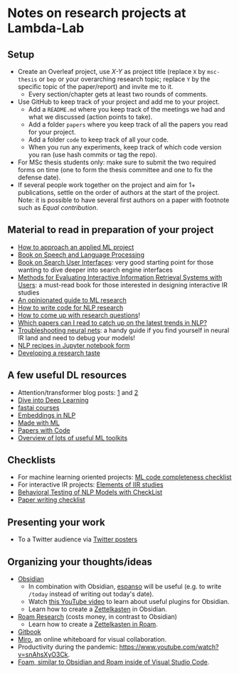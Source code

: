 # Notes on research projects at Lambda-Lab

## Setup

- Create an Overleaf project, use *X-Y* as project title (replace `X` by `msc-thesis` or `bep` or your overarching research topic; replace `Y` by the specific topic of the paper/report) and invite me to it.
  - Every section/chapter gets at least two rounds of comments.
- Use GitHub to keep track of your project and add me to your project.
  - Add a `README.md` where you keep track of the meetings we had and what we discussed (action points to take).
  - Add a folder `papers` where you keep track of all the papers you read for your project.
  - Add a folder `code` to keep track of all your code. 
  - When you run any experiments, keep track of which code version you ran (use hash commits or tag the repo).
- For MSc thesis students only: make sure to submit the two required forms on time (one to form the thesis committee and one to fix the defense date).
- If several people work together on the project and aim for 1+ publications, settle on the order of authors at the start of the project. Note: it is possible to have several first authors on a paper with footnote such as *Equal contribution*.


## Material to read in preparation of your project
- [How to approach an applied ML project](https://elvissaravia.substack.com/p/getting-started-with-applied-ml-research)
- [Book on Speech and Language Processing](https://web.stanford.edu/~jurafsky/slp3/)
- [Book on Search User Interfaces](http://searchuserinterfaces.com): very good starting point for those wanting to dive deeper into search engine interfaces
- [Methods for Evaluating Interactive Information Retrieval Systems with Users](https://ils.unc.edu/courses/2017_fall/inls509_002/papers/FnTIR-Press-Kelly.pdf): a must-read book for those interested in designing interactive IR studies
- [An opinionated guide to ML research](http://joschu.net/blog/opinionated-guide-ml-research.html)
- [How to write code for NLP research](https://github.com/allenai/writing-code-for-nlp-research-emnlp2018)
- [How to come up with research questions](http://pgbovine.net/research-design-patterns.htm)!
- [Which papers can I read to catch up on the latest trends in NLP?](https://medium.com/huggingface/the-best-and-most-current-of-modern-natural-language-processing-5055f409a1d1)
- [Troubleshooting neural nets](http://josh-tobin.com/troubleshooting-deep-neural-networks.html): a handy guide if you find yourself in neural IR land and need to debug your models!
- [NLP recipes in Jupyter notebook form](https://github.com/microsoft/nlp-recipes)
- [Developing a research taste](http://colah.github.io/notes/taste/)

## A few useful DL resources
- Attention/transformer blog posts: [1](https://lilianweng.github.io/lil-log/2018/06/24/attention-attention.html) and [2](https://lilianweng.github.io/lil-log/2020/04/07/the-transformer-family.html)
- [Dive into Deep Learning](https://d2l.ai/index.html)
- [fastai courses](https://www.fast.ai/)
- [Embeddings in NLP](http://josecamachocollados.com/book_embNLP_draft.pdf)
- [Made with ML](https://madewithml.com/)
- [Papers with Code](https://paperswithcode.com/)
- [Overview of lots of useful ML toolkits](https://github.com/EthicalML/awesome-production-machine-learning)

## Checklists
- For machine learning oriented projects: [ML code completeness checklist](https://medium.com/paperswithcode/ml-code-completeness-checklist-e9127b168501)
- For interactive IR projects: [Elements of IIR studies](http://toinebogers.com/biirrr2019/proceedings/biirrr2019-petras-1.pdf)
- [Behavioral Testing of NLP Models with CheckList](https://homes.cs.washington.edu/~marcotcr/acl20_checklist.pdf)
- [Paper writing checklist](https://t.co/BVgVagDQCt)

## Presenting your work
- To a Twitter audience via [Twitter posters](https://twitter.com/mikemorrison/status/1242445150619607040)

## Organizing your thoughts/ideas
- [Obsidian](https://obsidian.md)
  - In combination with Obsidian, [espanso](https://espanso.org/) will be useful (e.g. to write `/today` instead of writing out today's date).
  - Watch [this YouTube video](https://www.youtube.com/watch?v=X61wRmfZU8Y) to learn about useful plugins for Obsidian.
  - Learn how to create a [Zettelkasten](https://forum.obsidian.md/t/simple-zettelkasten-guide/3054) in Obsidian.
- [Roam Research](https://roamresearch.com/) (costs money, in contrast to Obsidian)
  - Learn how to create a [Zettelkasten in Roam](https://www.roambrain.com/implementing-zettelkasten-in-roam).
- [Gitbook](https://www.gitbook.com/)
- [Miro](https://miro.com), an online whiteboard for visual collaboration.
- Productivity during the pandemic: https://www.youtube.com/watch?v=snAhsXyO3Ck.
- [Foam, similar to Obsidian and Roam inside of Visual Studio Code](https://foambubble.github.io/foam/).
